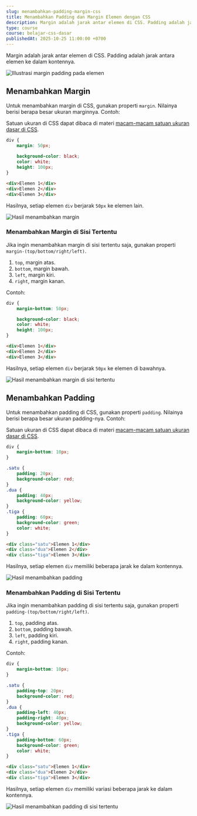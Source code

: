 ```yaml
---
slug: menambahkan-padding-margin-css
title: Menambahkan Padding dan Margin Elemen dengan CSS
description: Margin adalah jarak antar elemen di CSS. Padding adalah jarak antara elemen ke dalam kontennya.
type: course
course: belajar-css-dasar
publishedAt: 2025-10-25 11:00:00 +0700
---
```


Margin adalah jarak antar elemen di CSS. Padding adalah jarak antara elemen ke dalam kontennya.

![Illustrasi margin padding pada elemen](./images/11-menambahkan-padding-margin-css/margin-padding-elemen.png)

## Menambahkan Margin

Untuk menambahkan margin di CSS, gunakan properti `margin`. Nilainya berisi berapa besar ukuran marginnya. Contoh:

Satuan ukuran di CSS dapat dibaca di materi [macam-macam satuan ukuran dasar di CSS](/4-vZP2_pS1iAR7VpIMjzoQ).

```css
div {
    margin: 50px;
    
    background-color: black;
    color: white;
    height: 100px;
}
```

```html
<div>Elemen 1</div>
<div>Elemen 2</div>
<div>Elemen 3</div>
```

Hasilnya, setiap elemen `div` berjarak `50px` ke elemen lain.

![Hasil menambahkan margin](./images/11-menambahkan-padding-margin-css/hasil-margin.png)

### Menambahkan Margin di Sisi Tertentu

Jika ingin menambahkan margin di sisi tertentu saja, gunakan properti `margin-(top/bottom/right/left)`.

1. `top`, margin atas.
2. `bottom`, margin bawah.
3. `left`, margin kiri.
4. `right`, margin kanan.

Contoh:

```css
div {
    margin-bottom: 50px;

    background-color: black;
    color: white;
    height: 100px;
}
```

```html
<div>Elemen 1</div>
<div>Elemen 2</div>
<div>Elemen 3</div>
```

Hasilnya, setiap elemen `div` berjarak `50px` ke elemen di bawahnya. 

![Hasil menambahkan margin di sisi tertentu](./images/11-menambahkan-padding-margin-css/hasil-margin-side.png)

## Menambahkan Padding

Untuk menambahkan padding di CSS, gunakan properti `padding`. Nilainya berisi berapa besar ukuran padding-nya. Contoh:

Satuan ukuran di CSS dapat dibaca di materi [macam-macam satuan ukuran dasar di CSS](/4-vZP2_pS1iAR7VpIMjzoQ).

```css
div {
    margin-bottom: 10px;
}

.satu {
    padding: 20px;
    background-color: red;
}
.dua {
    padding: 40px;
    background-color: yellow;
}
.tiga {
    padding: 60px;
    background-color: green;
    color: white;
}
```

```html
<div class="satu">Elemen 1</div>
<div class="dua">Elemen 2</div>
<div class="tiga">Elemen 3</div>
```

Hasilnya, setiap elemen `div` memiliki beberapa jarak ke dalam kontennya.

![Hasil menambahkan padding](./images/11-menambahkan-padding-margin-css/hasil-padding.png)

### Menambahkan Padding di Sisi Tertentu

Jika ingin menambahkan padding di sisi tertentu saja, gunakan properti `padding-(top/bottom/right/left)`.

1. `top`, padding atas.
2. `bottom`, padding bawah.
3. `left`, padding kiri.
4. `right`, padding kanan.

Contoh:

```css
div {
    margin-bottom: 10px;
}

.satu {
    padding-top: 20px;
    background-color: red;
}
.dua {
    padding-left: 40px;
    padding-right: 40px;
    background-color: yellow;
}
.tiga {
    padding-bottom: 60px;
    background-color: green;
    color: white;
}
```

```html
<div class="satu">Elemen 1</div>
<div class="dua">Elemen 2</div>
<div class="tiga">Elemen 3</div>
```

Hasilnya, setiap elemen `div` memiliki variasi beberapa jarak ke dalam kontennya. 

![Hasil menambahkan padding di sisi tertentu](./images/11-menambahkan-padding-margin-css/hasil-padding-side.png)